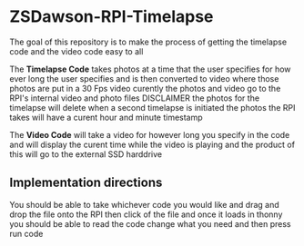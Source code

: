 # ZSDawson-RPI-Timelapse

The goal of this repository is to make the process of getting the timelapse code 
and the video code easy to all 

The **Timelapse Code** takes photos at a time that the user specifies for how 
ever long the user specifies and is then converted to video where those photos 
are put in a 30 Fps video curently the photos and video go to the RPI's internal 
video and photo files DISCLAIMER the photos for the timelapse will delete when 
a second timelapse is initiated the photos the RPI takes will have a curent hour 
and minute timestamp 

The **Video Code** will take a video for however long you specify in the code 
and will display the curent time while the video is playing and the product of 
this will go to the external SSD harddrive 

## Implementation directions 

You should be able to take whichever code you would like and drag and drop the 
file onto the RPI then click of the file and once it loads in thonny you should 
be able to read the code change what you need and then press run code 

